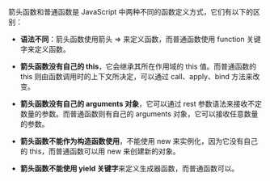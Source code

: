 箭头函数和普通函数是 JavaScript 中两种不同的函数定义方式，它们有以下的区别：

- **语法不同**：箭头函数使用箭头 => 来定义函数，而普通函数使用 function 关键字来定义函数。

- **箭头函数没有自己的 this**，它会继承其所在作用域的 this 值。而普通函数的 this 则由函数调用时的上下文所决定，可以通过 call、apply、bind 方法来改变。

- **箭头函数没有自己的 arguments 对象**，它可以通过 rest 参数语法来接收不定数量的参数。而普通函数则有自己的 arguments 对象，它可以接收任意数量的参数。

- **箭头函数不能作为构造函数使用**，不能使用 new 来实例化，因为它没有自己的 this，而普通函数可以用 new 来创建新的对象。

- **箭头函数不能使用 yield 关键字**来定义生成器函数，而普通函数可以。


